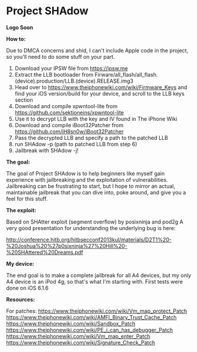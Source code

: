 # Project SHAdow

****Logo Soon****

****How to:****

  Due to DMCA concerns and shid, I can't include Apple code in the project, so you'll need to do some stuff on your part.
  1. Download your IPSW file from https://ipsw.me
  2. Extract the LLB bootloader from Firware/all_flash/all_flash.(device).production/LLB.(device).RELEASE.img3
  3. Head over to https://www.theiphonewiki.com/wiki/Firmware_Keys and find your iOS version/build for your device, and scroll to the LLB keys section
  4. Download and compile xpwntool-lite from https://github.com/sektioneins/xpwntool-lite
  5. Use it to decrypt LLB with the key and IV found in The iPhone Wiki
  6. Download and compile iBoot32Patcher from https://github.com/iH8sn0w/iBoot32Patcher
  6. Pass the decrypted LLB and specify a path to the patched LLB
  7. run SHAdow -p (path to patched LLB from step 6)
  8. Jailbreak with SHAdow -j!


****The goal:****

  The goal of Project SHAdow is to help beginners like myself gain experience with jailbreaking and the exploitation of vulnerabilities. Jailbreaking can be frustrating to start, but I hope to mirror an actual, maintainable jailbreak that you can dive into, poke around, and give you a feel for this stuff.

****The exploit:****

  Based on SHAtter exploit (segment overflow) by posixninja and pod2g
  A very good presentation for understanding the underlying bug is here:

  http://conference.hitb.org/hitbsecconf2013kul/materials/D2T1%20-%20Joshua%20%27p0sixninja%27%20Hill%20-%20SHAttered%20Dreams.pdf

****My device:****

  The end goal is to make a complete jailbreak for all A4 devices, but my only A4 device is an iPod 4g, so that's what I'm starting with. First tests were done on iOS 6.1.6

****Resources:****

  For patches:
    https://www.theiphonewiki.com/wiki/Vm_map_protect_Patch
    https://www.theiphonewiki.com/wiki/AMFI_Binary_Trust_Cache_Patch
    https://www.theiphonewiki.com/wiki/Sandbox_Patch
    https://www.theiphonewiki.com/wiki/PE_i_can_has_debugger_Patch
    https://www.theiphonewiki.com/wiki/Vm_map_enter_Patch
    https://www.theiphonewiki.com/wiki/Signature_Check_Patch
